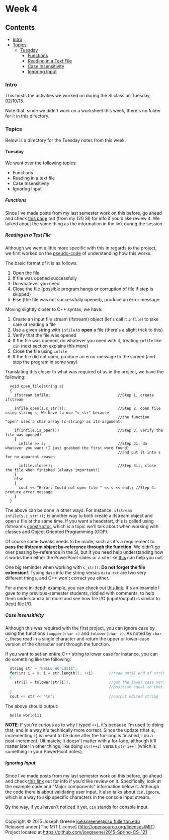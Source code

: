 # Week 4

## Contents
- [Intro](#intro)
- [Topics](#topics)
  - [Tuesday](#tuesday)
    - [Functions](#functions)
    - [Reading in a Text File](#reading-in-a-text-file)
    - [Case Insensitivity](#case-insensitivity)
    - [Ignoring Input](#ignoring-input)
    
### Intro
This hosts the activities we worked on during the SI class on Tuesday, 02/10/15.

Note that, since we didn't work on a worksheet this week, there's no folder for it 
in this directory.

### Topics
Below is a directory for the Tuesday notes from this week.

#### Tuesday
We went over the following topics:
- Functions
- Reading in a text file
- Case Insensitivity
- Ignoring Input

##### Functions
Since I've made posts from my last semester work on this before, go ahead and check [this page](https://github.com/joegreene/Spring-2014-CS-Lab--SI-/blob/master/Week%2015/functions.md) 
out (from my 120 SI) for info if you'd like review it. We talked about the same thing as the information in the link during the session.

##### Reading in a Text File
Although we went a little more specific with this in regards to the project, we first worked on the 
[pseudo-code](http://www.unf.edu/~broggio/cop2221/2221pseu.htm) of understanding how this works.

The basic format of it is as follows:

1. Open the file
2. If file was opened successfully
  1. Do whatever you need
  2. Close the file (possible program hangs or corruption of file if step is skipped)
3. Else (the file was not successfully opened), produce an error message

Moving slightly closer to C++ syntax, we have:

1. Create an input file stream (ifstream) object (let's call it `infile`) to take care of reading a file
2. Use a given string with `infile` to __open__ a file (there's a slight trick to this)
3. Verify that the file was opened
  1. If the file was opened, do whatever you need with it, treating `infile` like `cin` (next section explains this more)
  2. Close the file using `infile`
4. If the file did not open, produce an error message to the screen (and stop the program in some way)

Translating this closer to what was required of us in the project, we have the following:
```
  void open_file(string s)
  {
    ifstream infile;                              //Step 1, create ifstream
    
    infile.open(s.c_str());                       //Step 2, open file using string s; We have to use "c_str" because 
                                                  //the function "open" uses a char array (c-string) as its argument.
    
    if(infile.is_open())                          //Step 3, verify the file was opened)
    {
      infile >> s;                                //Step 3i, do whatever you want (I just grabbed the first word found)
                                                  //and put it into s for no apparent reason
                                                  
      infile.close();                             //Step 3ii, close the file when finished (always important!)
    }
    else
    {
      cout << "Error: Could not open file " << s << endl; //Step 4: produce error message
    }
  }
```

The above can be done in other ways. For instance, `ifstream infile(s.c_str());` is another way to both create a ifstream object and 
open a file at the same time. If you want a headstart, this is called using ifstream's [constructor](http://www.tutorialspoint.com/cplusplus/cpp_constructor_destructor.htm), 
which is a topic we'll talk about when working with classes and Object Oriented Programming (OOP).

Of course some tweaks needs to be made, such as it's a requirement to __pass the ifstream object by-reference through the function__. We didn't go over passing 
by-reference in the SI, but if you need help understanding how it works then either the PowerPoint slides or a site like [this](http://www.learncpp.com/cpp-tutorial/73-passing-arguments-by-reference/)
 can help you out.

One big reminder when working with `c_str()`: __Do not forget the file extension!__. Typing `data` into the string versus `data.txt` are two very 
different things, and C++ won't correct you either.

For a more in-depth example, you can check out [this link](https://github.com/joegreene/CS_121_Fall_2014/tree/master/References/General%20IO#text-file-io). 
It's an example I gave to my previous-semester students, riddled with comments, to help them understand a bit more 
and see how file I/O (input/output) is similar to (text) file I/O.

##### Case Insensitivity
Although this was required with the first project, you can ignore case by using the functions `toupper(char c)` and `tolower(char c)`. As noted by `char c`, these 
read in a single character and return the upper or lower-case version of the character sent through the function.

If you want to set an entire C++ string to lower case for instance, you can do something like the following:
```C++
  string str = "HeLLo WorLd111";
  for(int i = 0; i < str.length(); ++i)       //read until end of string (which is a special character array)
  {
    str[i] = tolower(str[i]);                 //get the lower case version of the current position and set the current
                                              //position equal to that
  }
  cout << str << "\n";                        //output edited string
```

The above should output:
```
  hello world111
```

__NOTE__: If you're curious as to why I typed `++i`, it's because I'm used to doing that, and in a way it's technically more correct. Since the update (that is, incrementing `i`) 
is meant to be done after the for-loop is finished, I do a post-increment. Ultimately, it doesn't matter with a for-loop, although it'll matter later in other things, like 
doing `str[++i]` versus `str[i++]` (which is something in your PowerPoint notes).

##### Ignoring Input
Since I've made posts from my last semester work on this before, go ahead and check [this link](https://github.com/joegreene/CS_121_Fall_2014/tree/master/Weekly%20Work/Week%203#friday) 
out for info if you'd like review on it. Specifically, look at the example code and "Major components" information below it. Although the code there is about validating user input, 
it also talks about `cin.ignore`, which is a way to skip specific characters in the console input stream.

By the way, if you haven't noticed it yet, `cin` stands for console input.

-------------------------------------------------------------------------------

Copyright &copy; 2015 Joseph Greene <joeisgreene@csu.fullerton.edu>  
Released under [The MIT License] (http://opensource.org/licenses/MIT)  
Project located at <https://github.com/joegreene/2015-Spring-CS-121>
